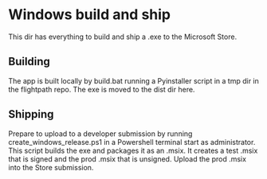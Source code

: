 # Windows build and ship

This dir has everything to build and ship a .exe to the Microsoft Store.

## Building

The app is built locally by build.bat running a Pyinstaller script in a tmp dir in the flightpath repo. The exe is moved to the dist dir here.

## Shipping

Prepare to upload to a developer submission by running create\_windows\_release.ps1 in a Powershell terminal start as administrator. This script builds the exe and packages it as an .msix. It creates a test .msix that is signed and the prod .msix that is unsigned. Upload the prod .msix into the Store submission.

